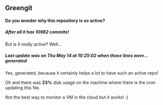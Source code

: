 ## Greengit

#### Do you wonder why this repository is so active?

##### After all it has 10982 commits!

But is it *really* active? Well...

##### Last update was on Thu May 14 at 10:25:02 when those lines were... generated

Yes, generated, because it certainly helps a lot to have such an active repo!

Oh and there was **23%** disk usage on the machine
where there is the cron updating this file.

Not the best way to monitor a VM in the cloud but it works! :)
